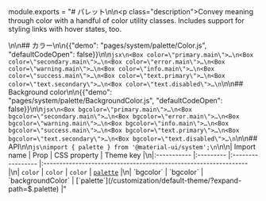 module.exports = "# パレット\n\n<p class=\"description\">Convey meaning through color with a handful of color utility classes. Includes support for styling links with hover states, too.</p>\n\n## カラー\n\n{{\"demo\": \"pages/system/palette/Color.js\", \"defaultCodeOpen\": false}}\n\n```jsx\n<Box color=\"primary.main\">…\n<Box color=\"secondary.main\">…\n<Box color=\"error.main\">…\n<Box color=\"warning.main\">…\n<Box color=\"info.main\">…\n<Box color=\"success.main\">…\n<Box color=\"text.primary\">…\n<Box color=\"text.secondary\">…\n<Box color=\"text.disabled\">…\n```\n\n## Background color\n\n{{\"demo\": \"pages/system/palette/BackgroundColor.js\", \"defaultCodeOpen\": false}}\n\n```jsx\n<Box bgcolor=\"primary.main\">…\n<Box bgcolor=\"secondary.main\">…\n<Box bgcolor=\"error.main\">…\n<Box bgcolor=\"warning.main\">…\n<Box bgcolor=\"info.main\">…\n<Box bgcolor=\"success.main\">…\n<Box bgcolor=\"text.primary\">…\n<Box bgcolor=\"text.secondary\">…\n<Box bgcolor=\"text.disabled\">…\n```\n\n## API\n\n```js\nimport { palette } from '@material-ui/system';\n```\n\n| Import name | Prop      | CSS property      | Theme key                                                        |\n|:----------- |:--------- |:----------------- |:---------------------------------------------------------------- |\n| `color`     | `color`   | `color`           | [`palette`](/customization/default-theme/?expand-path=$.palette) |\n| `bgcolor`   | `bgcolor` | `backgroundColor` | [`palette`](/customization/default-theme/?expand-path=$.palette) |"